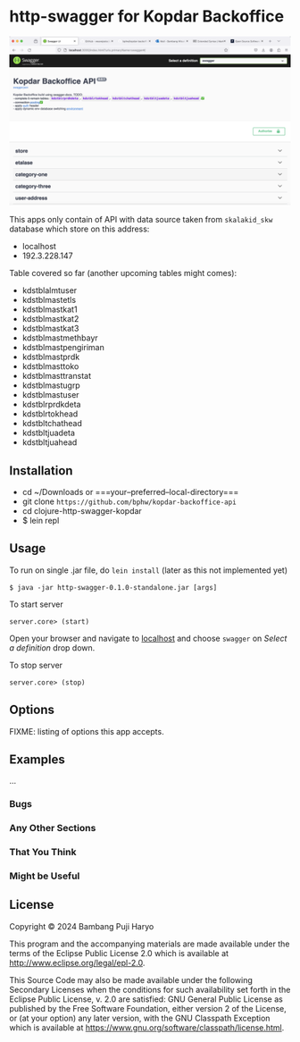 # http-swagger for Kopdar Backoffice

![Kopdar Swagger](swagger.png "API list")

This apps only contain of API with data source taken from `skalakid_skw` database which store on this address:

- localhost
- 192.3.228.147

Table covered so far (another upcoming tables might comes):

- kdstblalmtuser
- kdstblmastetls
- kdstblmastkat1
- kdstblmastkat2
- kdstblmastkat3
- kdstblmastmethbayr
- kdstblmastpengiriman
- kdstblmastprdk
- kdstblmasttoko
- kdstblmasttranstat
- kdstblmastugrp
- kdstblmastuser
- kdstblrprdkdeta
- kdstblrtokhead
- kdstbltchathead
- kdstbltjuadeta
- kdstbltjuahead

## Installation

- cd ~/Downloads or ===your–preferred–local-directory===
- git clone `https://github.com/bphw/kopdar-backoffice-api`
- cd clojure-http-swagger-kopdar
- $ lein repl

## Usage

To run on single .jar file, do `lein install` (later as this not implemented yet)

    $ java -jar http-swagger-0.1.0-standalone.jar [args]

To start server

    server.core> (start)

Open your browser and navigate to [localhost](http://192.3.228.147:3000/index.html) and choose `swagger` on _Select a definition_ drop down.

To stop server

    server.core> (stop)

## Options

FIXME: listing of options this app accepts.

## Examples

...

### Bugs

### Any Other Sections

### That You Think

### Might be Useful

## License

Copyright © 2024 Bambang Puji Haryo

This program and the accompanying materials are made available under the
terms of the Eclipse Public License 2.0 which is available at
http://www.eclipse.org/legal/epl-2.0.

This Source Code may also be made available under the following Secondary
Licenses when the conditions for such availability set forth in the Eclipse
Public License, v. 2.0 are satisfied: GNU General Public License as published by
the Free Software Foundation, either version 2 of the License, or (at your
option) any later version, with the GNU Classpath Exception which is available
at https://www.gnu.org/software/classpath/license.html.
